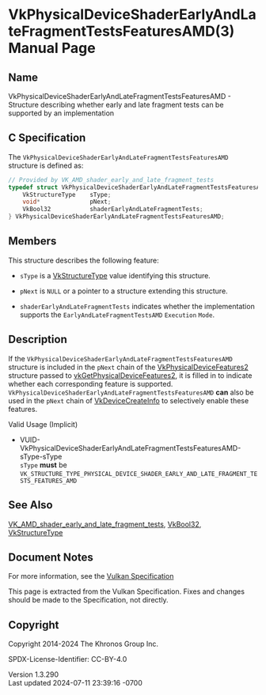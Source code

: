 # VkPhysicalDeviceShaderEarlyAndLateFragmentTestsFeaturesAMD(3) Manual Page

## Name

VkPhysicalDeviceShaderEarlyAndLateFragmentTestsFeaturesAMD - Structure
describing whether early and late fragment tests can be supported by an
implementation



## <a href="#_c_specification" class="anchor"></a>C Specification

The `VkPhysicalDeviceShaderEarlyAndLateFragmentTestsFeaturesAMD`
structure is defined as:

``` c
// Provided by VK_AMD_shader_early_and_late_fragment_tests
typedef struct VkPhysicalDeviceShaderEarlyAndLateFragmentTestsFeaturesAMD {
    VkStructureType    sType;
    void*              pNext;
    VkBool32           shaderEarlyAndLateFragmentTests;
} VkPhysicalDeviceShaderEarlyAndLateFragmentTestsFeaturesAMD;
```

## <a href="#_members" class="anchor"></a>Members

This structure describes the following feature:

- `sType` is a [VkStructureType](https://registry.khronos.org/vulkan/specs/1.3-extensions/man/html/VkStructureType.html) value identifying
  this structure.

- `pNext` is `NULL` or a pointer to a structure extending this
  structure.

- <span id="features-shaderEarlyAndLateFragmentTests"></span>
  `shaderEarlyAndLateFragmentTests` indicates whether the implementation
  supports the `EarlyAndLateFragmentTestsAMD` `Execution` `Mode`.

## <a href="#_description" class="anchor"></a>Description

If the `VkPhysicalDeviceShaderEarlyAndLateFragmentTestsFeaturesAMD`
structure is included in the `pNext` chain of the
[VkPhysicalDeviceFeatures2](https://registry.khronos.org/vulkan/specs/1.3-extensions/man/html/VkPhysicalDeviceFeatures2.html) structure
passed to
[vkGetPhysicalDeviceFeatures2](https://registry.khronos.org/vulkan/specs/1.3-extensions/man/html/vkGetPhysicalDeviceFeatures2.html), it is
filled in to indicate whether each corresponding feature is supported.
`VkPhysicalDeviceShaderEarlyAndLateFragmentTestsFeaturesAMD` **can**
also be used in the `pNext` chain of
[VkDeviceCreateInfo](https://registry.khronos.org/vulkan/specs/1.3-extensions/man/html/VkDeviceCreateInfo.html) to selectively enable
these features.

Valid Usage (Implicit)

- <a
  href="#VUID-VkPhysicalDeviceShaderEarlyAndLateFragmentTestsFeaturesAMD-sType-sType"
  id="VUID-VkPhysicalDeviceShaderEarlyAndLateFragmentTestsFeaturesAMD-sType-sType"></a>
  VUID-VkPhysicalDeviceShaderEarlyAndLateFragmentTestsFeaturesAMD-sType-sType  
  `sType` **must** be
  `VK_STRUCTURE_TYPE_PHYSICAL_DEVICE_SHADER_EARLY_AND_LATE_FRAGMENT_TESTS_FEATURES_AMD`

## <a href="#_see_also" class="anchor"></a>See Also

[VK_AMD_shader_early_and_late_fragment_tests](https://registry.khronos.org/vulkan/specs/1.3-extensions/man/html/VK_AMD_shader_early_and_late_fragment_tests.html),
[VkBool32](https://registry.khronos.org/vulkan/specs/1.3-extensions/man/html/VkBool32.html), [VkStructureType](https://registry.khronos.org/vulkan/specs/1.3-extensions/man/html/VkStructureType.html)

## <a href="#_document_notes" class="anchor"></a>Document Notes

For more information, see the <a
href="https://registry.khronos.org/vulkan/specs/1.3-extensions/html/vkspec.html#VkPhysicalDeviceShaderEarlyAndLateFragmentTestsFeaturesAMD"
target="_blank" rel="noopener">Vulkan Specification</a>

This page is extracted from the Vulkan Specification. Fixes and changes
should be made to the Specification, not directly.

## <a href="#_copyright" class="anchor"></a>Copyright

Copyright 2014-2024 The Khronos Group Inc.

SPDX-License-Identifier: CC-BY-4.0

Version 1.3.290  
Last updated 2024-07-11 23:39:16 -0700
